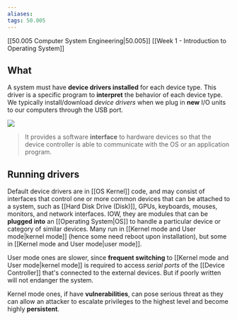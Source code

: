 ```yaml
---
aliases: 
tags: 50.005
---
```

[[50.005 Computer System Engineering|50.005]]
[[Week 1 - Introduction to Operating System]]

## What
A system must have **device drivers installed** for each device type. This driver is a specific program to **interpret** the behavior of each device type. We typically install/download _device drivers_ when we plug in **new** I/O units to our computers through the USB port.

![](https://natalieagus.github.io/50005/assets/images/week1/7.png)

> It provides a software **interface** to hardware devices so that the device controller is able to communicate with the OS or an application program.

## Running drivers
Default device drivers are in [[OS Kernel]] code, and may consist of interfaces that control one or more common devices that can be attached to a system, such as [[Hard Disk Drive (Disk)]], GPUs, keyboards, mouses, monitors, and network interfaces. IOW, they are modules that can be **plugged into** an [[Operating System|OS]] to handle a particular device or category of similar devices. Many run in [[Kernel mode and User mode|kernel mode]] (hence some need reboot upon installation), but some in [[Kernel mode and User mode|user mode]].

User mode ones are slower, since **frequent switching** to [[Kernel mode and User mode|kernel mode]] is required to access *serial ports* of the [[Device Controller]] that's connected to the external devices. But if poorly written will not endanger the system.

Kernel mode ones, if have **vulnerabilities**, can pose serious threat as they can allow an attacker to escalate privileges to the highest level and become highly **persistent**.